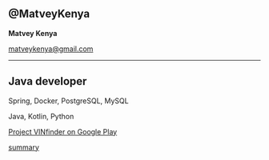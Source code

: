 **@MatveyKenya**
---

**Matvey Kenya**

matveykenya@gmail.com

---
Java developer
---

Spring, Docker, PostgreSQL, MySQL

Java, Kotlin, Python

[Project VINfinder on Google Play](https://play.google.com/store/apps/details?id=com.matveykenya.vinfinderfree)

[summary](https://docs.google.com/document/d/1c5tgZpZkwvl64F97VCG0dMoTI5tBr_RZjoFN7COSSFU/edit?usp=sharing)
